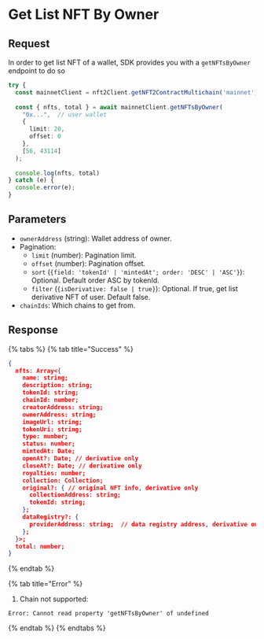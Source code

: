 # Get List NFT By Owner

## Request

In order to get list NFT of a wallet, SDK provides you with a `getNFTsByOwner` endpoint to do so

```typescript
try {
  const mainnetClient = nft2Client.getNFT2ContractMultichain('mainnet');
 
  const { nfts, total } = await mainnetClient.getNFTsByOwner(
    "0x...",  // user wallet
    {
      limit: 20,
      offset: 0
    },
    [56, 43114]
  );
 
  console.log(nfts, total)
} catch (e) {
  console.error(e);
}
```

## Parameters

* `ownerAddress` (string): Wallet address of owner.
* Pagination:
  * `limit` (number): Pagination limit.
  * `offset` (number): Pagination offset.
  * `sort` (`{field: 'tokenId' | 'mintedAt'; order: 'DESC' | 'ASC'}`): Optional. Default order ASC by tokenId.
  * `filter` (`{isDerivative: false | true}`): Optional. If true, get list derivative NFT of user. Default false.
* `chainIds`: Which chains to get from.

## Response

{% tabs %}
{% tab title="Success" %}
```json
{
  nfts: Array<{
    name: string;
    description: string;
    tokenId: string;
    chainId: number;
    creatorAddress: string;
    ownerAddress: string;
    imageUrl: string;
    tokenUri: string;
    type: number;
    status: number;
    mintedAt: Date;
    openAt?: Date; // derivative only
    closeAt?: Date; // derivative only
    royalties: number;
    collection: Collection;
    original?: { // original NFT info, derivative only
      collectionAddress: string;
      tokenId: string;
    };
    dataRegistry?: {
      providerAddress: string;  // data registry address, derivative only
    };
  }>;
  total: number;
}
```
{% endtab %}

{% tab title="Error" %}
1. Chain not supported:

```
Error: Cannot read property 'getNFTsByOwner' of undefined
```
{% endtab %}
{% endtabs %}
